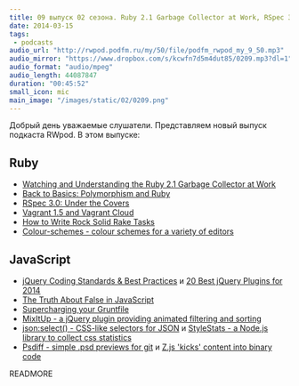 ```yaml
---
title: 09 выпуск 02 сезона. Ruby 2.1 Garbage Collector at Work, RSpec 3.0, Vagrant 1.5, supercharging your Gruntfile, MixItUp, Z.js и прочее
date: 2014-03-15
tags:
 - podcasts
audio_url: "http://rwpod.podfm.ru/my/50/file/podfm_rwpod_my_9_50.mp3"
audio_mirror: "https://www.dropbox.com/s/kcwfn7d5m4dut85/0209.mp3?dl=1"
audio_format: "audio/mpeg"
audio_length: 44087847
duration: "00:45:52"
small_icon: mic
main_image: "/images/static/02/0209.png"
---
```


Добрый день уважаемые слушатели. Представляем новый выпуск подкаста RWpod. В этом выпуске:

## Ruby

 - [Watching and Understanding the Ruby 2.1 Garbage Collector at Work](http://thorstenball.com/blog/2014/03/12/watching-understanding-ruby-2.1-garbage-collector/)
 - [Back to Basics: Polymorphism and Ruby](http://robots.thoughtbot.com/back-to-basics-polymorphism-and-ruby)
 - [RSpec 3.0: Under the Covers](http://modocache.svbtle.com/rspec-under-the-covers)
 - [Vagrant 1.5 and Vagrant Cloud](http://www.vagrantup.com/blog/vagrant-1-5-and-vagrant-cloud.html)
 - [How to Write Rock Solid Rake Tasks](http://bugroll.com/rock-solid-rake-tasks.html)
 - [Colour-schemes - colour schemes for a variety of editors](https://github.com/daylerees/colour-schemes)

## JavaScript

 - [jQuery Coding Standards & Best Practices](http://lab.abhinayrathore.com/jquery-standards/) и [20 Best jQuery Plugins for 2014](http://designgeekz.com/20-best-jquery-plugins-for-2014/)
 - [The Truth About False in JavaScript](http://blog.falafel.com/blogs/basememara/basem-emara/2014/03/14/the-truth-about-false-in-javascript)
 - [Supercharging your Gruntfile](http://www.html5rocks.com/en/tutorials/tooling/supercharging-your-gruntfile/)
 - [MixItUp - a jQuery plugin providing animated filtering and sorting](https://mixitup.kunkalabs.com/)
 - [json:select() - CSS-like selectors for JSON](http://jsonselect.org/) и [StyleStats - a Node.js library to collect css statistics](https://github.com/t32k/stylestats)
 - [Psdiff - simple .psd previews for git](http://filp.github.io/psdiff/) и [Z.js 'kicks' content into binary code](http://kptl.co/z.js/)

READMORE

